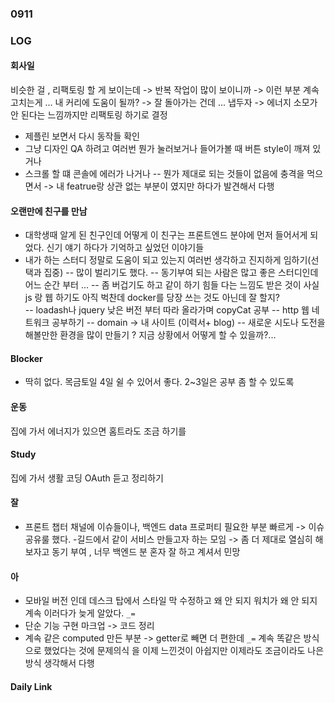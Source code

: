 ### 0911

### LOG 

#### 회사일 

비슷한 걸 , 리팩토링 할 게 보이는데 -> 반복 작업이 많이 보이니까 -> 이런 부분 계속 고치는게 ... 
내 커리에 도움이 될까? -> 잘 돌아가는 건데 ... 냅두자 -> 에너지 소모가 안 된다는 느낌까지만 리팩토링 하기로 결정 

- 제플린 보면서 다시 동작들 확인 
- 그냥 디자인 QA 하려고 여러번 뭔가 눌러보거나 들어가볼 때 버튼 style이 깨져 있거나 
- 스크롤 할 떄 콘솔에 에러가 나거나 
-- 뭔가 제대로 되는 것들이 없음에 충격을 먹으면서 -> 내 featrue랑 상관 없는 부분이 였지만 하다가 발견해서 다행 

#### 오랜만에 친구를 만남 

- 대학생때 알게 된 친구인데 어떻게 이 친구는 프론트엔드 분야에 먼저 들어서게 되었다. 신기 
얘기 하다가 기억하고 싶었던 이야기들 
- 내가 하는 스터디 정말로 도움이 되고 있는지 여러번 생각하고 진지하게 임하기(선택과 집중)
-- 많이 벌리기도 했다. 
-- 동기부여 되는 사람은 많고 좋은 스터디인데 어느 순간 부터 ... 
-- 좀 버겁기도 하고 같이 하기 힘들 다는 느낌도 받은 것이 사실 js 랑 웹 하기도 아직 벅찬데 docker를 당장 쓰는 것도 아닌데 잘 할지?  
-- loadash나 jquery 낮은 버전 부터 따라 올라가며 copyCat 공부
-- http 웹 네트워크 공부하기 
-- domain -> 내 사이트 (이력서+ blog)
-- 새로운 시도나 도전을 해볼만한 환경을 많이 만들기 ? 지금 상황에서 어떻게 할 수 있을까?...

#### Blocker 

- 딱히 없다. 목금토일 4일 쉴 수 있어서 좋다. 2~3일은 공부 좀 할 수 있도록 

#### 운동 

집에 가서 에너지가 있으면 홈트라도 조금 하기를 

#### Study 

집에 가서 생활 코딩 OAuth 듣고 정리하기 

#### 잘 

- 프론트 챕터 채널에 이슈들이나, 백엔드 data 프로퍼티 필요한 부분 빠르게 -> 이슈 공유룰 했다. 
-길드에서 같이 서비스 만들고자 하는 모임 -> 좀 더 제대로 열심히 해보자고 동기 부여 , 너무 백엔드 분 혼자 잘 하고 계셔서 민망  


#### 아 

- 모바일 버전 인데 데스크 탑에서 스타일 막 수정하고 왜 안 되지 워치가 왜 안 되지 계속 이러다가 늦게 알았다. `_=`
- 단순 기능 구현 마크업 -> 코드 정리 
- 계속 같은 computed 만든 부분 -> getter로 빼면 더 편한데 `_=` 계속 똑같은 방식으로 했었다는 것에 문제의식 을 이제 느낀것이 아쉽지만 이제라도 조금이라도 나은 방식 생각해서 다행 


#### Daily Link 

 